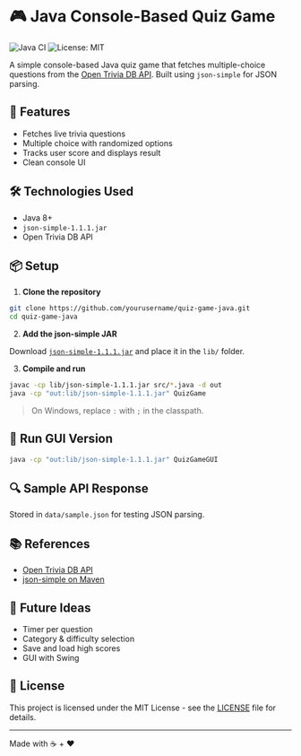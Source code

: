 # 🎮 Java Console-Based Quiz Game

![Java CI](https://github.com/yourusername/quiz-game-java/actions/workflows/java-ci.yml/badge.svg)
![License: MIT](https://img.shields.io/badge/License-MIT-yellow.svg)

A simple console-based Java quiz game that fetches multiple-choice questions from the [Open Trivia DB API](https://opentdb.com/api_config.php). Built using `json-simple` for JSON parsing.

## 🚀 Features

- Fetches live trivia questions
- Multiple choice with randomized options
- Tracks user score and displays result
- Clean console UI

## 🛠 Technologies Used

- Java 8+
- `json-simple-1.1.1.jar`
- Open Trivia DB API

## 📦 Setup

1. **Clone the repository**

```bash
git clone https://github.com/yourusername/quiz-game-java.git
cd quiz-game-java
```

2. **Add the json-simple JAR**

Download [`json-simple-1.1.1.jar`](https://mvnrepository.com/artifact/com.googlecode.json-simple/json-simple/1.1.1) and place it in the `lib/` folder.

3. **Compile and run**

```bash
javac -cp lib/json-simple-1.1.1.jar src/*.java -d out
java -cp "out:lib/json-simple-1.1.1.jar" QuizGame
```

> On Windows, replace `:` with `;` in the classpath.

## 🔄 Run GUI Version

```bash
java -cp "out:lib/json-simple-1.1.1.jar" QuizGameGUI
```

## 🔍 Sample API Response

Stored in `data/sample.json` for testing JSON parsing.

## 📚 References

- [Open Trivia DB API](https://opentdb.com/)
- [json-simple on Maven](https://mvnrepository.com/artifact/com.googlecode.json-simple/json-simple/1.1.1)

## 🔮 Future Ideas

- Timer per question
- Category & difficulty selection
- Save and load high scores
- GUI with Swing

## 📄 License

This project is licensed under the MIT License - see the [LICENSE](LICENSE) file for details.

---
Made with ☕ + ❤️
